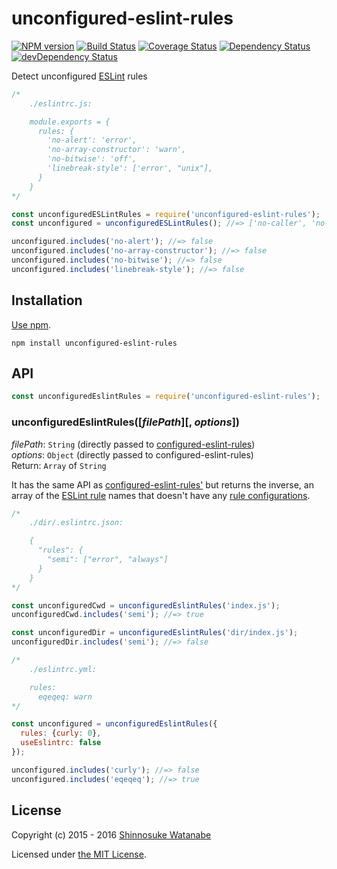 # unconfigured-eslint-rules

[![NPM version](https://img.shields.io/npm/v/unconfigured-eslint-rules.svg)](https://www.npmjs.com/package/unconfigured-eslint-rules)
[![Build Status](https://travis-ci.org/shinnn/unconfigured-eslint-rules.svg?branch=master)](https://travis-ci.org/shinnn/unconfigured-eslint-rules)
[![Coverage Status](https://img.shields.io/coveralls/shinnn/unconfigured-eslint-rules.svg)](https://coveralls.io/r/shinnn/unconfigured-eslint-rules)
[![Dependency Status](https://david-dm.org/shinnn/unconfigured-eslint-rules.svg)](https://david-dm.org/shinnn/unconfigured-eslint-rules)
[![devDependency Status](https://david-dm.org/shinnn/unconfigured-eslint-rules/dev-status.svg)](https://david-dm.org/shinnn/unconfigured-eslint-rules#info=devDependencies)

Detect unconfigured [ESLint](http://eslint.org/) rules

```javascript
/*
    ./eslintrc.js:

    module.exports = {
      rules: {
        'no-alert': 'error',
        'no-array-constructor': 'warn',
        'no-bitwise': 'off',
        'linebreak-style': ['error', "unix"],
      }
    }
*/

const unconfiguredESLintRules = require('unconfigured-eslint-rules');
const unconfigured = unconfiguredESLintRules(); //=> ['no-caller', 'no-catch-shadow', 'no-class-assign', ...]

unconfigured.includes('no-alert'); //=> false
unconfigured.includes('no-array-constructor'); //=> false
unconfigured.includes('no-bitwise'); //=> false
unconfigured.includes('linebreak-style'); //=> false
```

## Installation

[Use npm](https://docs.npmjs.com/cli/install).

```
npm install unconfigured-eslint-rules
```

## API

```javascript
const unconfiguredEslintRules = require('unconfigured-eslint-rules');
```

### unconfiguredEslintRules([*filePath*][, *options*])

*filePath*: `String` (directly passed to [configured-eslint-rules](https://github.com/shinnn/configured-eslint-rules))  
*options*: `Object` (directly passed to configured-eslint-rules)  
Return: `Array` of `String`

It has the same API as [configured-eslint-rules'](https://github.com/shinnn/configured-eslint-rules#api) but returns the inverse, an array of the [ESLint rule](http://eslint.org/docs/rules/) names that doesn't have any [rule configurations](http://eslint.org/docs/user-guide/configuring#configuring-rules).

```javascript
/*
    ./dir/.eslintrc.json:

    {
      "rules": {
        "semi": ["error", "always"]
      }
    }
*/

const unconfiguredCwd = unconfiguredEslintRules('index.js');
unconfiguredCwd.includes('semi'); //=> true

const unconfiguredDir = unconfiguredEslintRules('dir/index.js');
unconfiguredDir.includes('semi'); //=> false
```

```javascript
/*
    ./eslintrc.yml:

    rules:
      eqeqeq: warn
*/

const unconfigured = unconfiguredEslintRules({
  rules: {curly: 0},
  useEslintrc: false
});

unconfigured.includes('curly'); //=> false
unconfigured.includes('eqeqeq'); //=> true
```

## License

Copyright (c) 2015 - 2016 [Shinnosuke Watanabe](https://github.com/shinnn)

Licensed under [the MIT License](./LICENSE).
